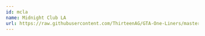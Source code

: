 ```yaml
---
id: mcla
name: Midnight Club LA
url: https://raw.githubusercontent.com/ThirteenAG/GTA-One-Liners/master/MCLA/mclawd.json
---
```

